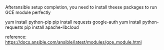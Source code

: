 Afteransible setup completion, you need to install theese packages to run GCE module perfectly

 yum install python-pip
 pip install requests google-auth
 yum install python-requests
 pip install apache-libcloud


reference: https://docs.ansible.com/ansible/latest/modules/gce_module.html
